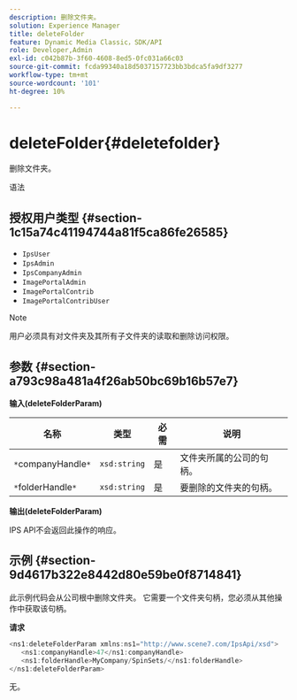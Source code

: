 ```yaml
---
description: 删除文件夹。
solution: Experience Manager
title: deleteFolder
feature: Dynamic Media Classic，SDK/API
role: Developer,Admin
exl-id: c042b87b-3f60-4608-8ed5-0fc031a66c03
source-git-commit: fcda99340a18d5037157723bb3bdca5fa9df3277
workflow-type: tm+mt
source-wordcount: '101'
ht-degree: 10%

---
```


# deleteFolder{#deletefolder}

删除文件夹。

语法

## 授权用户类型 {#section-1c15a74c41194744a81f5ca86fe26585}

* `IpsUser`
* `IpsAdmin`
* `IpsCompanyAdmin`
* `ImagePortalAdmin`
* `ImagePortalContrib`
* `ImagePortalContribUser`

>[!NOTE]
>
>用户必须具有对文件夹及其所有子文件夹的读取和删除访问权限。

## 参数 {#section-a793c98a481a4f26ab50bc69b16b57e7}

**输入(deleteFolderParam)**

| 名称 | 类型 | 必需 | 说明 |
|---|---|---|---|
| `*`companyHandle`*` | `xsd:string` | 是 | 文件夹所属的公司的句柄。 |
| `*`folderHandle`*` | `xsd:string` | 是 | 要删除的文件夹的句柄。 |

**输出(deleteFolderParam)**

IPS API不会返回此操作的响应。

## 示例 {#section-9d4617b322e8442d80e59be0f8714841}

此示例代码会从公司根中删除文件夹。 它需要一个文件夹句柄，您必须从其他操作中获取该句柄。

**请求**

```java
<ns1:deleteFolderParam xmlns:ns1="http://www.scene7.com/IpsApi/xsd">
   <ns1:companyHandle>47</ns1:companyHandle>
   <ns1:folderHandle>MyCompany/SpinSets/</ns1:folderHandle>
</ns1:deleteFolderParam>
```

无。
